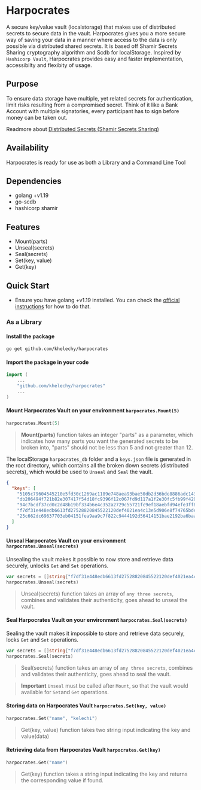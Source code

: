 # Harpocrates

A secure key/value vault (localstorage) that makes use of distributed secrets to secure data in the vault. Harpocrates gives you a more secure way of saving your data in a manner where access to the data is only possible via distributed shared secrets. It is based off Shamir Secrets Sharing cryptography algorithm and Scdb for localStorage. Inspired by `Hashicorp Vault`, Harpocrates provides easy and faster implementation, accessibilty and flexibity of usage.

## Purpose

To ensure data storage have multiple, yet related secrets for authentication, limit risks resulting from a compromised secret.
Think of it like a Bank Account with multiple signatories, every participant has to sign before money can be taken out.

Readmore about [Distributed Secrets (Shamir Secrets Sharing)](https://khelechy.medium.com/understanding-distributed-secret-sharing-shamirs-secret-sharing-e76af7f4f6a5)

## Availability

Harpocrates is ready for use as both a Library and a Command Line Tool

## Dependencies

- golang +v1.19
- go-scdb
- hashicorp shamir

## Features

- Mount(parts)
- Unseal(secrets)
- Seal(secrets)
- Set(key, value)
- Get(key)

## Quick Start

- Ensure you have golang +v1.19 installed. You can check the [official instructions](https://go.dev/doc/install) for how
  to do that.

### As a Library

#### Install the package
```shell
go get github.com/khelechy/harpocrates
```


#### Import the package in your code

```go
import (
    ...
	"github.com/khelechy/harpocrates"
	...
)
```



#### Mount Harpocrates Vault on your environment `harpocrates.Mount(5)`
```go
harpocrates.Mount(5)
```

>**Mount(parts)** function takes an integer "parts" as a parameter, which indicates how many parts you want the generated secrets to be broken into,
>"parts" should not be less than 5 and not greater than 12.


The localStorage `harpocrates_db` folder and a `keys.json` file is generated in the root directory, which contains all the broken down secrets (distributed secrets), which would be used to `Unseal` and `Seal` the vault.


```json
{
  "keys": [
    "5105c79604545210e5fd30c1269ac1189e748aea93bae50db2d36bde8886adc143",
    "db206494f721b82e307417f54d18fc9396f12c067fd9d117a1f2e30fc5fb99f429",
    "94c7bcdf37cd0c2d48b19bf334b6e4c352a2729c55721fc9ef18aebfd94efe3ff8",
    "f7df31e448edb6613fd27528820845522120def4021ea4c13e5d906e8f74765bde",
    "25c662dc69637703eb04151fea9aa9c7f822c9444192d56414151bae2192ba6baa"
  ]
}
```



#### Unseal Harpocrates Vault on your environment `harpocrates.Unseal(secrets)`
Unsealing the vault makes it possible to now store and retrieve data securely, unlocks `Get` and `Set` operations.

```go
var secrets = []string{"f7df31e448edb6613fd27528820845522120def4021ea4c13e5d906e8f74765bde", "db206494f721b82e307417f54d18fc9396f12c067fd9d117a1f2e30fc5fb99f429", "25c662dc69637703eb04151fea9aa9c7f822c9444192d56414151bae2192ba6baa"}
harpocrates.Unseal(secrets)
```
>Unseal(secrets) function takes an array of `any three secrets`, combines and validates their authenticity, goes ahead to unseal the vault.




#### Seal Harpocrates Vault on your environment `harpocrates.Seal(secrets)`
Sealing the vault makes it impossible to store and retrieve data securely, locks `Get` and `Set` operations.

```go
var secrets = []string{"f7df31e448edb6613fd27528820845522120def4021ea4c13e5d906e8f74765bde", "db206494f721b82e307417f54d18fc9396f12c067fd9d117a1f2e30fc5fb99f429", "25c662dc69637703eb04151fea9aa9c7f822c9444192d56414151bae2192ba6baa"}
harpocrates.Seal(secrets)
```
>Seal(secrets) function takes an array of `any three secrets`, combines and validates their authenticity, goes ahead to seal the vault.

>**Important** `Unseal` must be called after `Mount`, so that the vault would available for `Set`and `Get` operations.




#### Storing data on Harpocrates Vault `harpocrates.Set(key, value)`
```go
harpocrates.Set("name", "kelechi")
```
>Get(key, value) function takes two string input indicating the key and value(data)




#### Retrieving data from Harpocrates Vault `harpocrates.Get(key)`
```go
harpocrates.Get("name")
```
>Get(key) function takes a string input indicating the key and returns the corresponding value if found.